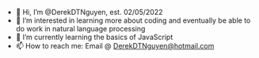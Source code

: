 - 👋 Hi, I’m @DerekDTNguyen, est. 02/05/2022
- 👀 I’m interested in learning more about coding and eventually be able to do work in natural language processing 
- 🌱 I’m currently learning the basics of JavaScript
- 📫 How to reach me: Email @ DerekDTNguyen@hotmail.com

<!---
DerekDTNguyen/DerekDTNguyen is a ✨ special ✨ repository because its `README.md` (this file) appears on your GitHub profile.
You can click the Preview link to take a look at your changes.
--->
